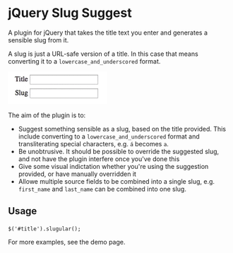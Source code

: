 jQuery Slug Suggest
===================

A plugin for jQuery that takes the title text you enter and generates a sensible slug from it.

A slug is just a URL-safe version of a title. In this case that means converting it to a `lowercase_and_underscored` format.

![The plugin turns something like 'My Test Project' into 'my_test_project'](demo.gif)

The aim of the plugin is to:

* Suggest something sensible as a slug, based on the title provided. This include converting to a `lowercase_and_underscored` format and transliterating special characters, e.g. `á` becomes `a`.
* Be unobtrusive. It should be possible to override the suggested slug, and not have the plugin interfere once you've done this
* Give some visual indictation whether you're using the suggestion provided, or have manually overridden it
* Allowe multiple source fields to be combined into a single slug, e.g. `first_name` and `last_name` can be combined into one slug.


Usage
-----

`$('#title').slugular();`

For more examples, see the demo page.
